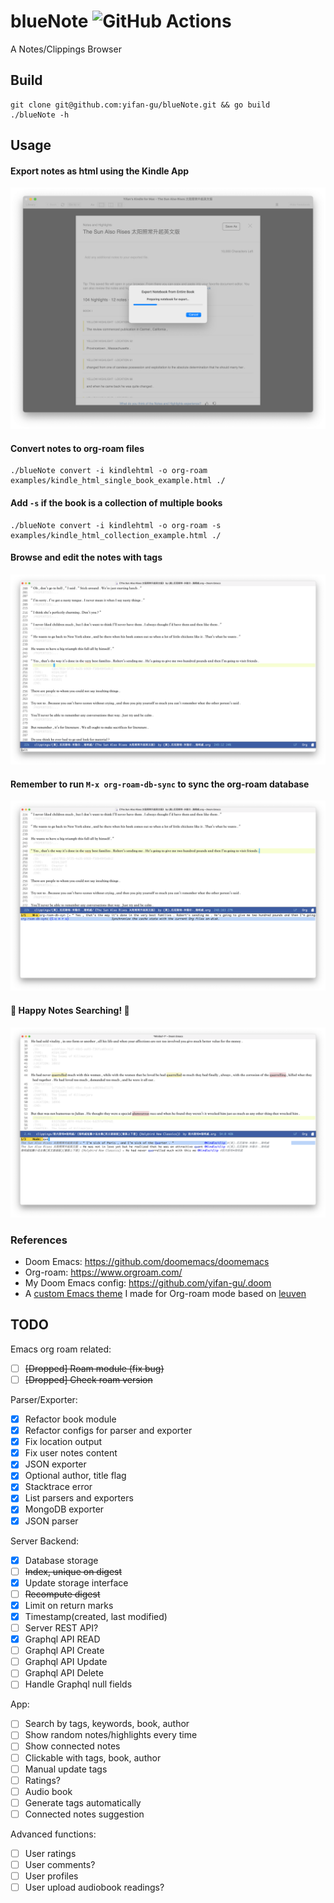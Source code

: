 blueNote ![GitHub Actions](https://github.com/yifan-gu/blueNote/actions/workflows/go.yml/badge.svg)
============
A Notes/Clippings Browser


## Build

```
git clone git@github.com:yifan-gu/blueNote.git && go build
./blueNote -h
```

## Usage

#### Export notes as html using the Kindle App
![Export Notes From Kindle App](screenshots/export-notes-from-kindle-app.png)

#### Convert notes to org-roam files
```
./blueNote convert -i kindlehtml -o org-roam examples/kindle_html_single_book_example.html ./
```

#### Add `-s` if the book is a collection of multiple books
```
./blueNote convert -i kindlehtml -o org-roam -s examples/kindle_html_collection_example.html ./
```

#### Browse and edit the notes with tags
![View and Edit Notes in Emacs Org-roam](screenshots/view-notes-with-emacs-org-roam.png)

#### Remember to run `M-x org-roam-db-sync` to sync the org-roam database
![Run org-roam-db-sync](screenshots/org-roam-db-sync.png)

#### 📖 Happy Notes Searching! 📖
![Search for Notes in Emacs Org-roam](screenshots/search-keywords-with-emacs-org-roam.png)


### References

- Doom Emacs: https://github.com/doomemacs/doomemacs
- Org-roam: https://www.orgroam.com/
- My Doom Emacs config: https://github.com/yifan-gu/.doom
- A [custom Emacs theme](https://github.com/yifan-gu/.doom/blob/master/themes/org-leuven-theme.el) I made for Org-roam mode based on [leuven](https://github.com/fniessen/emacs-leuven-theme)


## TODO

Emacs org roam related:
- [ ] <s>[Dropped] Roam module (fix bug)</s>
- [ ] <s>[Dropped] Check roam version</s>

Parser/Exporter:
- [x] Refactor book module
- [x] Refactor configs for parser and exporter
- [x] Fix location output
- [x] Fix user notes content
- [x] JSON exporter
- [x] Optional author, title flag
- [x] Stacktrace error
- [x] List parsers and exporters
- [x] MongoDB exporter
- [x] JSON parser

Server Backend:
- [x] Database storage
- [ ] <s>Index, unique on digest</s>
- [x] Update storage interface
- [ ] <s>Recompute digest</s>
- [x] Limit on return marks
- [x] Timestamp(created, last modified)
- [ ] Server REST API?
- [x] Graphql API READ
- [ ] Graphql API Create
- [ ] Graphql API Update
- [ ] Graphql API Delete
- [ ] Handle Graphql null fields

App:
- [ ] Search by tags, keywords, book, author
- [ ] Show random notes/highlights every time
- [ ] Show connected notes
- [ ] Clickable with tags, book, author
- [ ] Manual update tags
- [ ] Ratings?
- [ ] Audio book
- [ ] Generate tags automatically
- [ ] Connected notes suggestion

Advanced functions:
- [ ] User ratings
- [ ] User comments?
- [ ] User profiles
- [ ] User upload audiobook readings?

